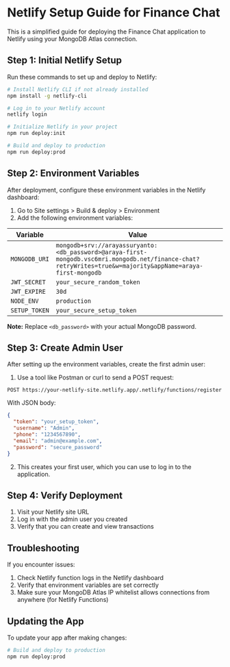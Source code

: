 # Netlify Setup Guide for Finance Chat

This is a simplified guide for deploying the Finance Chat application to Netlify using your MongoDB Atlas connection.

## Step 1: Initial Netlify Setup

Run these commands to set up and deploy to Netlify:

```bash
# Install Netlify CLI if not already installed
npm install -g netlify-cli

# Log in to your Netlify account
netlify login

# Initialize Netlify in your project
npm run deploy:init

# Build and deploy to production
npm run deploy:prod
```

## Step 2: Environment Variables

After deployment, configure these environment variables in the Netlify dashboard:

1. Go to Site settings > Build & deploy > Environment
2. Add the following environment variables:

| Variable | Value |
|----------|-------|
| `MONGODB_URI` | `mongodb+srv://arayassuryanto:<db_password>@araya-first-mongodb.vsc6mri.mongodb.net/finance-chat?retryWrites=true&w=majority&appName=araya-first-mongodb` |
| `JWT_SECRET` | `your_secure_random_token` |
| `JWT_EXPIRE` | `30d` |
| `NODE_ENV` | `production` |
| `SETUP_TOKEN` | `your_secure_setup_token` |

**Note:** Replace `<db_password>` with your actual MongoDB password.

## Step 3: Create Admin User

After setting up the environment variables, create the first admin user:

1. Use a tool like Postman or curl to send a POST request:

```
POST https://your-netlify-site.netlify.app/.netlify/functions/register
```

With JSON body:
```json
{
  "token": "your_setup_token",
  "username": "Admin",
  "phone": "1234567890",
  "email": "admin@example.com",
  "password": "secure_password"
}
```

2. This creates your first user, which you can use to log in to the application.

## Step 4: Verify Deployment

1. Visit your Netlify site URL
2. Log in with the admin user you created
3. Verify that you can create and view transactions

## Troubleshooting

If you encounter issues:

1. Check Netlify function logs in the Netlify dashboard
2. Verify that environment variables are set correctly
3. Make sure your MongoDB Atlas IP whitelist allows connections from anywhere (for Netlify Functions)

## Updating the App

To update your app after making changes:

```bash
# Build and deploy to production
npm run deploy:prod
```